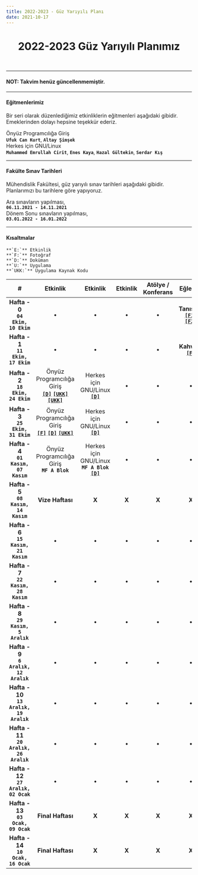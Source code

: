 ```yaml
---
title: 2022-2023 - Güz Yarıyılı Planı
date: 2021-10-17
---
```


<h1 align="center">2022-2023 Güz Yarıyılı Planımız</h1>
<br>

<hr/>
<h4> <b> NOT: Takvim henüz güncellenmemiştir. </b> </h4>  
<hr/>

#### Eğitmenlerimiz
Bir seri olarak düzenlediğimiz etkinliklerin eğitmenleri aşağıdaki gibidir. Emeklerinden dolayı hepsine teşekkür ederiz.  

Önyüz Programcılığa Giriş  
**`Ufuk Can Kurt`**, **`Altay Şimşek`**  
Herkes için GNU/Linux  
**`Muhammed Emrullah Cirit`**, **`Enes Kaya`**, **`Hazal Gültekin`**, **`Serdar Kış`**

---

#### Fakülte Sınav Tarihleri  
Mühendislik Fakültesi, güz yarıyılı sınav tarihleri aşağıdaki gibidir. Planlarımızı bu tarihlere göre yapıyoruz.  

Ara sınavların yapılması,  
**`06.11.2021 - 14.11.2021`**  
Dönem Sonu sınavların yapılması,  
**`03.01.2022 - 16.01.2022`**

---

#### Kısaltmalar   
	**`E:`** Etkinlik  
	**`F:`** Fotoğraf  
	**`D:`** Doküman  
	**`U:`** Uygulama  
	**`UKK:`** Uygulama Kaynak Kodu

| # | Etkinlik | Etkinlik | Etkinlik | Atölye / Konferans | Eğlence |
|:-:|:--------:|:--------:|:--------:|:------:|:-------:|
| **Hafta - 0**<br>**`04 Ekim,`<br>`10 Ekim`** | &bull; | &bull; | &bull; | &bull; | **Tanışma**<br>[**`[F1]`**](https://www.instagram.com/p/CUpYKzEIM2s/) [**`[F2]`**](https://www.instagram.com/p/CUvFrwfIWrC/) |
| **Hafta - 1**<br>**`11 Ekim,`<br>`17 Ekim`** | &bull; | &bull; | &bull; | &bull; | **Kahvaltı**<br>[**`[F]`**](https://www.instagram.com/p/CVI5N5CIBR7/) |
| **Hafta - 2**<br>**`18 Ekim,`<br>`24 Ekim`** | Önyüz Programcılığa Giriş<br><a href="https://github.com/PauSiber/frontend-2021/blob/master/_data/_documents/week_1/README.md" target="_blank">**`[D]`**</a> <a href="https://codepen.io/asimsek/pen/mdMPGJg" target="_blank">**`[UKK]`**</a> <a href="https://codepen.io/ufukcankurt/pen/yLoVEYM?editors=1100" target="_blank">**`[UKK]`**</a> | Herkes için GNU/Linux<br><a href="https://gnulinux.pausiber.xyz/hafta-0.html" target="_blank">**`[D]`**</a> | &bull; | &bull; | &bull; |
| **Hafta - 3**<br>**`25 Ekim,`<br>`31 Ekim`** | Önyüz Programcılığa Giriş<br><a href="https://www.instagram.com/p/CVgHIT1rufm" target="_blank">**`[F]`**</a> <a href="https://github.com/PauSiber/frontend-2021/blob/master/_data/_documents/week_2/README.md" target="_blank">**`[D]`**</a>  <a href="https://github.com/PauSiber/frontend-2021/tree/master/_data/_examples/week_2" target="_blank">**`[UKK]`**</a> | Herkes için GNU/Linux<br><a href="https://gnulinux.pausiber.xyz/hafta-1.html" target="_blank">**`[D]`**</a> | &bull; | &bull; | &bull; |
| **Hafta - 4**<br>**`01 Kasım,`<br>`07 Kasım`** | Önyüz Programcılığa Giriş<br>**`MF A Blok`**<br> | Herkes için GNU/Linux<br>**`MF A Blok`**<br><a href="https://gnulinux.pausiber.xyz/hafta-2.html" target="_blank">**`[D]`**</a> | &bull; | &bull; | &bull; |
| **Hafta - 5**<br>**`08 Kasım,`<br>`14 Kasım`** |  **Vize Haftası** | **X** | **X** | **X** | **X** |
| **Hafta - 6**<br>**`15 Kasım,`<br>`21 Kasım`** | &bull; | &bull; | &bull; | &bull; | &bull; |
| **Hafta - 7**<br>**`22 Kasım,`<br>`28 Kasım`** | &bull; | &bull; | &bull; | &bull; | &bull; |
| **Hafta - 8**<br>**`29 Kasım,`<br>`5 Aralık`** | &bull; | &bull; | &bull; | &bull; | &bull; |
| **Hafta - 9**<br>**`6 Aralık,`<br>`12 Aralık`** | &bull; | &bull; | &bull; | &bull; | &bull; |
| **Hafta - 10**<br>**`13 Aralık,`<br>`19 Aralık`** | &bull; | &bull; | &bull; | &bull; | &bull; |
| **Hafta - 11**<br>**`20 Aralık,`<br>`26 Aralık`** | &bull; | &bull; | &bull; | &bull; | &bull; |
| **Hafta - 12**<br>**`27 Aralık,`<br>`02 Ocak`** | &bull; | &bull; | &bull; | &bull; | &bull; |
| **Hafta - 13**<br>**`03 Ocak,`<br>`09 Ocak`** | **Final Haftası** | **X** | **X** | **X** | **X** |
| **Hafta - 14**<br>**`10 Ocak,`<br>`16 Ocak`** | **Final Haftası** | **X** | **X** | **X** | **X** |